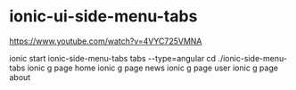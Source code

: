 # ionic-ui-side-menu-tabs

https://www.youtube.com/watch?v=4VYC725VMNA

ionic start ionic-side-menu-tabs tabs --type=angular
cd ./ionic-side-menu-tabs
ionic g page home
ionic g page news
ionic g page user
ionic g page about